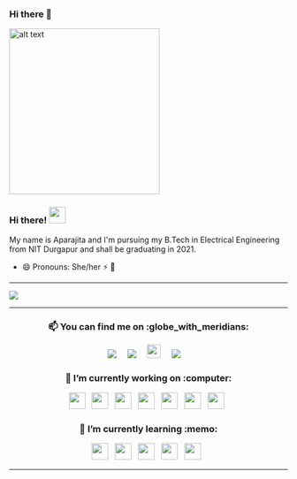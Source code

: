### Hi there 👋

<!--
**SwarupKharul/SwarupKharul** is a ✨ _special_ ✨ repository because its `README.md` (this file) appears on your GitHub profile.

Here are some ideas to get you started:

- 🔭 I’m currently working on ...
- 🌱 I’m currently learning ...
- 👯 I’m looking to collaborate on ...
- 🤔 I’m looking for help with ...
- 💬 Ask me about ...
- 📫 How to reach me: ...
- 😄 Pronouns: ...
- ⚡ Fun fact: ...
-->
<head > 
   <img src="https://github.com/Tuntai/Tuntai/blob/main/hello.gif" alt="alt text" width="272" height="300" />
  
  ### Hi there!  <img src="https://raw.githubusercontent.com/MartinHeinz/MartinHeinz/master/wave.gif" width="30px">
  My name is Aparajita and I'm pursuing my B.Tech in Electrical Engineering from NIT Durgapur and shall be graduating in 2021. 
  - 😄 Pronouns: She/her ⚡ :princess:
</head>
<hr>

<img align="center" src="https://github-readme-stats.vercel.app/api/?username=SwarupKharul&theme=onedark&count_private=true" />
<hr>
 <h3  align='center'> 📫 You can find me on :globe_with_meridians: </h3>
 <p align='center'>
 <a href="https://www.linkedin.com/in/aparajita-paul98/" target="_blank"><img src="https://img.shields.io/badge/linkedin-%230077B5.svg?&style=for-the-badge&logo=linkedin&logoColor=white"></img></a>&nbsp;&nbsp;&nbsp;&nbsp;
  <a href="mailto:aparajitapaul98@gmail.com"><img src="https://img.shields.io/badge/gmail-%23D14836.svg?&style=for-the-badge&logo=gmail&logoColor=white" /></a>&nbsp;&nbsp;&nbsp;&nbsp;
  <a href="https://leetcode.com/tuntai_11/"><img height="25" src="https://assets.leetcode.com/static_assets/public/webpack_bundles/images/logo-dark.e99485d9b.svg"></a>&nbsp;&nbsp;&nbsp;&nbsp;
 <a href="https://www.quora.com/profile/APARAJITA-PAUL-8"><img src="https://img.shields.io/badge/Quora-%23D14836.svg?&style=for-the-badge&logo=Quora&logoColor=white" /></a>&nbsp;&nbsp;&nbsp;&nbsp; 
</p>

<h3 align="center"> 🔭 I’m currently working on :computer: </h3>
<p align="center">
  <code><img height="30" src="http://simpleicons.org/icons/awesomelists.svg"></code>&nbsp;&nbsp;
  <code><img height="30" src="https://simpleicons.org/icons/javascript.svg"></code>&nbsp;&nbsp;
  <code><img height="30" src="https://simpleicons.org/icons/django.svg"></code>&nbsp;&nbsp;
  <code><img height="30" src="https://simpleicons.org/icons/html5.svg"></code>&nbsp;&nbsp;
  <code><img height="30" src="https://simpleicons.org/icons/python.svg"></code>&nbsp;&nbsp;
  <code><img height="30" src="https://simpleicons.org/icons/cplusplus.svg"></code>&nbsp;&nbsp;
 <code><img height="30" src="https://simpleicons.org/icons/gitlab.svg"></code>&nbsp;&nbsp;
</p>

<h3 align="center">  🌱 I’m currently learning :memo: </h3>
<p align="center">
  <code><img height="30" src="http://simpleicons.org/icons/php.svg"></code>&nbsp;&nbsp;
  <code><img height="30" src="http://simpleicons.org/icons/css3.svg"></code>&nbsp;&nbsp;
 <code><img height="30" src="https://simpleicons.org/icons/git.svg"></code>&nbsp;&nbsp;
 <code><img height="30" src="https://simpleicons.org/icons/node-dot-js.svg"></code>&nbsp;&nbsp;
 <code><img height="30" src="https://simpleicons.org/icons/react.svg"></code>&nbsp;&nbsp;
</p>
<hr>
